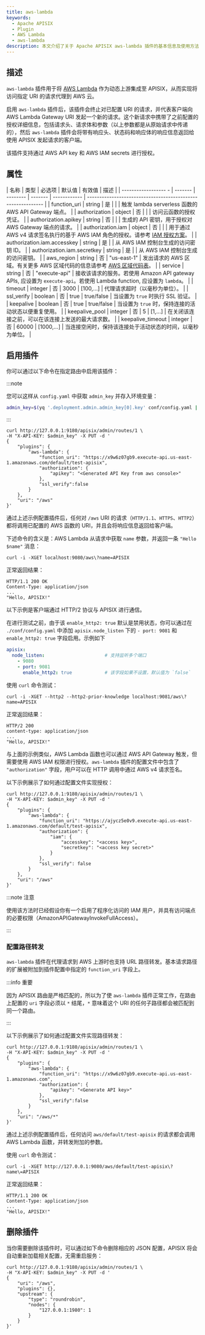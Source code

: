 ```yaml
---
title: aws-lambda
keywords:
  - Apache APISIX
  - Plugin
  - AWS Lambda
  - aws-lambda
description: 本文介绍了关于 Apache APISIX aws-lambda 插件的基本信息及使用方法。
---
```


<!--
#
# Licensed to the Apache Software Foundation (ASF) under one or more
# contributor license agreements.  See the NOTICE file distributed with
# this work for additional information regarding copyright ownership.
# The ASF licenses this file to You under the Apache License, Version 2.0
# (the "License"); you may not use this file except in compliance with
# the License.  You may obtain a copy of the License at
#
#     http://www.apache.org/licenses/LICENSE-2.0
#
# Unless required by applicable law or agreed to in writing, software
# distributed under the License is distributed on an "AS IS" BASIS,
# WITHOUT WARRANTIES OR CONDITIONS OF ANY KIND, either express or implied.
# See the License for the specific language governing permissions and
# limitations under the License.
#
-->

## 描述

`aws-lambda` 插件用于将 [AWS Lambda](https://aws.amazon.com/lambda/) 作为动态上游集成至 APISIX，从而实现将访问指定 URI 的请求代理到 AWS 云。

启用 `aws-lambda` 插件后，该插件会终止对已配置 URI 的请求，并代表客户端向 AWS Lambda Gateway URI 发起一个新的请求。这个新请求中携带了之前配置的授权详细信息，包括请求头、请求体和参数（以上参数都是从原始请求中传递的），然后 `aws-lambda` 插件会将带有响应头、状态码和响应体的响应信息返回给使用 APISIX 发起请求的客户端。

该插件支持通过 AWS API key 和 AWS IAM secrets 进行授权。

## 属性

| 名称                 | 类型     | 必选项   | 默认值  | 有效值       | 描述                                                 |
| ------------------ - | ------- | -------- | ------- | ------------ | ------------------------------------------------------------ |
| function_uri         | string  | 是       |         |              | 触发 lambda serverless 函数的 AWS API Gateway 端点。        |
| authorization        | object  | 否       |         |              | 访问云函数的授权凭证。                                       |
| authorization.apikey | string  | 否       |         |              | 生成的 API 密钥，用于授权对 AWS Gateway 端点的请求。         |
| authorization.iam    | object  | 否       |         |              | 用于通过 AWS v4 请求签名执行的基于 AWS IAM 角色的授权。请参考 [IAM 授权方案](#iam-授权方案)。 |
| authorization.iam.accesskey  | string | 是       |               | 从 AWS IAM 控制台生成的访问密钥 ID。                     |
| authorization.iam.secretkey | string | 是       |               | 从 AWS IAM 控制台生成的访问密钥。                          |
| aws_region | string | 否       | "us-east-1"   | 发出请求的 AWS 区域。有关更多 AWS 区域代码的信息请参考 [AWS 区域代码表](https://docs.aws.amazon.com/zh_cn/general/latest/gr/rande.html#region-names-codes)。 |
| service    | string | 否       | "execute-api" | 接收该请求的服务。若使用 Amazon API gateway APIs, 应设置为 `execute-api`。若使用 Lambda function, 应设置为 `lambda`。 |
| timeout              | integer | 否       | 3000    | [100,...]    | 代理请求超时（以毫秒为单位）。                                 |
| ssl_verify           | boolean | 否       | true    | true/false   | 当设置为 `true` 时执行 SSL 验证。                          |
| keepalive            | boolean | 否       | true    | true/false   | 当设置为 `true` 时，保持连接的活动状态以便重复使用。         |
| keepalive_pool       | integer | 否       | 5       | [1,...]      | 在关闭该连接之前，可以在该连接上发送的最大请求数。           |
| keepalive_timeout    | integer | 否       | 60000   | [1000,...]   | 当连接空闲时，保持该连接处于活动状态的时间，以毫秒为单位。           |

## 启用插件

你可以通过以下命令在指定路由中启用该插件：

:::note

您可以这样从 `config.yaml` 中获取 `admin_key` 并存入环境变量：

```bash
admin_key=$(yq '.deployment.admin.admin_key[0].key' conf/config.yaml | sed 's/"//g')
```

:::

```shell
curl http://127.0.0.1:9180/apisix/admin/routes/1 \
-H "X-API-KEY: $admin_key" -X PUT -d '
{
    "plugins": {
        "aws-lambda": {
            "function_uri": "https://x9w6z07gb9.execute-api.us-east-1.amazonaws.com/default/test-apisix",
            "authorization": {
                "apikey": "<Generated API Key from aws console>"
            },
            "ssl_verify":false
        }
    },
    "uri": "/aws"
}'
```

通过上述示例配置插件后，任何对 `/aws` URI 的请求（`HTTP/1.1`、`HTTPS`、`HTTP2`）都将调用已配置的 AWS 函数的 URI，并且会将响应信息返回给客户端。

下述命令的含义是：AWS Lambda 从请求中获取 `name` 参数，并返回一条 `"Hello $name"` 消息：

```shell
curl -i -XGET localhost:9080/aws\?name=APISIX
```

正常返回结果：

```shell
HTTP/1.1 200 OK
Content-Type: application/json
...
"Hello, APISIX!"
```

以下示例是客户端通过 HTTP/2 协议与 APISIX 进行通信。

在进行测试之前，由于该 `enable_http2: true` 默认是禁用状态，你可以通过在 `./conf/config.yaml` 中添加 `apisix.node_listen` 下的 `- port: 9081` 和 `enable_http2: true` 字段启用。示例如下

```yaml
apisix:
  node_listen:                      # 支持监听多个端口
    - 9080
    - port: 9081
      enable_http2: true            # 该字段如果不设置，默认值为 `false`
```

使用 `curl` 命令测试：

```shell
curl -i -XGET --http2 --http2-prior-knowledge localhost:9081/aws\?name=APISIX
```

正常返回结果：

```shell
HTTP/2 200
content-type: application/json
...
"Hello, APISIX!"
```

与上面的示例类似，AWS Lambda 函数也可以通过 AWS API Gateway 触发，但需要使用 AWS IAM 权限进行授权。`aws-lambda` 插件的配置文件中包含了 `"authorization"` 字段，用户可以在 HTTP 调用中通过 AWS v4 请求签名。

以下示例展示了如何通过配置文件实现授权：

```shell
curl http://127.0.0.1:9180/apisix/admin/routes/1 \
-H "X-API-KEY: $admin_key" -X PUT -d '
{
    "plugins": {
        "aws-lambda": {
            "function_uri": "https://ajycz5e0v9.execute-api.us-east-1.amazonaws.com/default/test-apisix",
            "authorization": {
                "iam": {
                    "accesskey": "<access key>",
                    "secretkey": "<access key secret>"
                }
            },
            "ssl_verify": false
        }
    },
    "uri": "/aws"
}'
```

:::note 注意

使用该方法时已经假设你有一个启用了程序化访问的 IAM 用户，并具有访问端点的必要权限（AmazonAPIGatewayInvokeFullAccess）。

:::

### 配置路径转发

`aws-lambda` 插件在代理请求到 AWS 上游时也支持 URL 路径转发。基本请求路径的扩展被附加到插件配置中指定的 `function_uri` 字段上。

:::info 重要

因为 APISIX 路由是严格匹配的，所以为了使 `aws-lambda` 插件正常工作，在路由上配置的 `uri` 字段必须以 `*` 结尾，`*` 意味着这个 URI 的任何子路径都会被匹配到同一个路由。

:::

以下示例展示了如何通过配置文件实现路径转发：

```shell
curl http://127.0.0.1:9180/apisix/admin/routes/1 \
-H "X-API-KEY: $admin_key" -X PUT -d '
{
    "plugins": {
        "aws-lambda": {
            "function_uri": "https://x9w6z07gb9.execute-api.us-east-1.amazonaws.com",
            "authorization": {
                "apikey": "<Generate API key>"
            },
            "ssl_verify":false
        }
    },
    "uri": "/aws/*"
}'
```

通过上述示例配置插件后，任何访问 `aws/default/test-apisix` 的请求都会调用 AWS Lambda 函数，并转发附加的参数。

使用 `curl` 命令测试：

```shell
curl -i -XGET http://127.0.0.1:9080/aws/default/test-apisix\?name\=APISIX
```

正常返回结果：

```shell
HTTP/1.1 200 OK
Content-Type: application/json
...
"Hello, APISIX!"
```

## 删除插件

当你需要删除该插件时，可以通过如下命令删除相应的 JSON 配置，APISIX 将会自动重新加载相关配置，无需重启服务：

```shell
curl http://127.0.0.1:9180/apisix/admin/routes/1 \
-H "X-API-KEY: $admin_key" -X PUT -d '
{
    "uri": "/aws",
    "plugins": {},
    "upstream": {
        "type": "roundrobin",
        "nodes": {
            "127.0.0.1:1980": 1
        }
    }
}'
```
